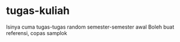 # tugas-kuliah
Isinya cuma tugas-tugas random semester-semester awal
Boleh buat referensi, copas samplok
